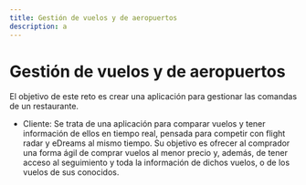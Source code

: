 ```yaml
---
title: Gestión de vuelos y de aeropuertos
description: a
---
```

# Gestión de vuelos y de aeropuertos

El objetivo de este reto es crear una aplicación para gestionar las comandas de un restaurante. 

- Cliente: Se trata de una aplicación para comparar vuelos y tener información de ellos en tiempo real, pensada para competir con flight radar y eDreams al mismo tiempo. Su objetivo es ofrecer al comprador una forma ágil de comprar vuelos al menor precio y, además, de tener acceso al seguimiento y toda la información de dichos vuelos, o de los vuelos de sus conocidos.